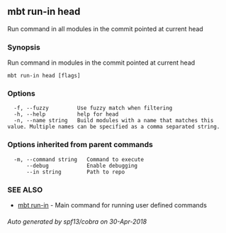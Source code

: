 ## mbt run-in head

Run command in all modules in the commit pointed at current head

### Synopsis


Run command in modules in the commit pointed at current head



```
mbt run-in head [flags]
```

### Options

```
  -f, --fuzzy         Use fuzzy match when filtering
  -h, --help          help for head
  -n, --name string   Build modules with a name that matches this value. Multiple names can be specified as a comma separated string.
```

### Options inherited from parent commands

```
  -m, --command string   Command to execute
      --debug            Enable debugging
      --in string        Path to repo
```

### SEE ALSO
* [mbt run-in](mbt_run-in.md)	 - Main command for running user defined commands

###### Auto generated by spf13/cobra on 30-Apr-2018
